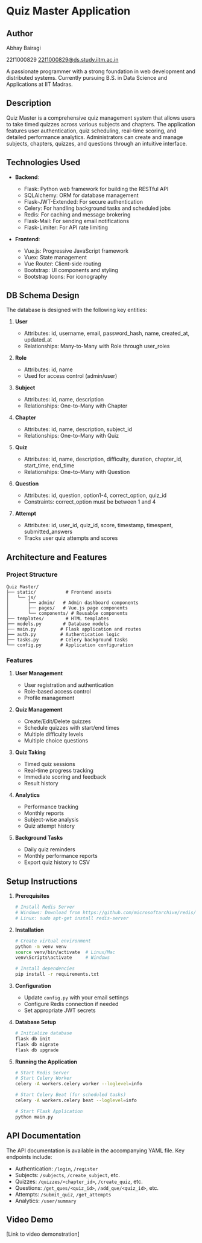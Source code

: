 # Quiz Master Application

## Author
Abhay Bairagi

22f1000829
22f1000829@ds.study.iitm.ac.in


A passionate programmer with a strong foundation in web development and distributed systems. Currently pursuing B.S. in Data Science and Applications at IIT Madras.

## Description
Quiz Master is a comprehensive quiz management system that allows users to take timed quizzes across various subjects and chapters. The application features user authentication, quiz scheduling, real-time scoring, and detailed performance analytics. Administrators can create and manage subjects, chapters, quizzes, and questions through an intuitive interface.

## Technologies Used
- **Backend**:
  - Flask: Python web framework for building the RESTful API
  - SQLAlchemy: ORM for database management
  - Flask-JWT-Extended: For secure authentication
  - Celery: For handling background tasks and scheduled jobs
  - Redis: For caching and message brokering
  - Flask-Mail: For sending email notifications
  - Flask-Limiter: For API rate limiting

- **Frontend**:
  - Vue.js: Progressive JavaScript framework
  - Vuex: State management
  - Vue Router: Client-side routing
  - Bootstrap: UI components and styling
  - Bootstrap Icons: For iconography

## DB Schema Design
The database is designed with the following key entities:

1. **User**
   - Attributes: id, username, email, password_hash, name, created_at, updated_at
   - Relationships: Many-to-Many with Role through user_roles

2. **Role**
   - Attributes: id, name
   - Used for access control (admin/user)

3. **Subject**
   - Attributes: id, name, description
   - Relationships: One-to-Many with Chapter

4. **Chapter**
   - Attributes: id, name, description, subject_id
   - Relationships: One-to-Many with Quiz

5. **Quiz**
   - Attributes: id, name, description, difficulty, duration, chapter_id, start_time, end_time
   - Relationships: One-to-Many with Question

6. **Question**
   - Attributes: id, question, option1-4, correct_option, quiz_id
   - Constraints: correct_option must be between 1 and 4

7. **Attempt**
   - Attributes: id, user_id, quiz_id, score, timestamp, timespent, submitted_answers
   - Tracks user quiz attempts and scores

## Architecture and Features

### Project Structure
```
Quiz Master/
├── static/           # Frontend assets
│   └── js/
│       ├── admin/   # Admin dashboard components
│       ├── pages/   # Vue.js page components
│       └── components/ # Reusable components
├── templates/        # HTML templates
├── models.py        # Database models
├── main.py         # Flask application and routes
├── auth.py         # Authentication logic
├── tasks.py        # Celery background tasks
└── config.py       # Application configuration
```

### Features
1. **User Management**
   - User registration and authentication
   - Role-based access control
   - Profile management

2. **Quiz Management**
   - Create/Edit/Delete quizzes
   - Schedule quizzes with start/end times
   - Multiple difficulty levels
   - Multiple choice questions

3. **Quiz Taking**
   - Timed quiz sessions
   - Real-time progress tracking
   - Immediate scoring and feedback
   - Result history

4. **Analytics**
   - Performance tracking
   - Monthly reports
   - Subject-wise analysis
   - Quiz attempt history

5. **Background Tasks**
   - Daily quiz reminders
   - Monthly performance reports
   - Export quiz history to CSV

## Setup Instructions

1. **Prerequisites**
   ```bash
   # Install Redis Server
   # Windows: Download from https://github.com/microsoftarchive/redis/releases
   # Linux: sudo apt-get install redis-server
   ```

2. **Installation**
   ```bash
   # Create virtual environment
   python -m venv venv
   source venv/bin/activate  # Linux/Mac
   venv\Scripts\activate     # Windows

   # Install dependencies
   pip install -r requirements.txt
   ```

3. **Configuration**
   - Update `config.py` with your email settings
   - Configure Redis connection if needed
   - Set appropriate JWT secrets

4. **Database Setup**
   ```bash
   # Initialize database
   flask db init
   flask db migrate
   flask db upgrade
   ```

5. **Running the Application**
   ```bash
   # Start Redis Server
   # Start Celery Worker
   celery -A workers.celery worker --loglevel=info

   # Start Celery Beat (for scheduled tasks)
   celery -A workers.celery beat --loglevel=info

   # Start Flask Application
   python main.py
   ```

## API Documentation
The API documentation is available in the accompanying YAML file. Key endpoints include:

- Authentication: `/login`, `/register`
- Subjects: `/subjects`, `/create_subject`, etc.
- Quizzes: `/quizzes/<chapter_id>`, `/create_quiz`, etc.
- Questions: `/get_ques/<quiz_id>`, `/add_que/<quiz_id>`, etc.
- Attempts: `/submit_quiz`, `/get_attempts`
- Analytics: `/user/summary`

## Video Demo
[Link to video demonstration]